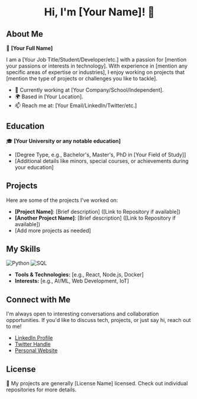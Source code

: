 <h1 align="center">Hi, I'm [Your Name]! 👋</h1>

## About Me

👤 **[Your Full Name]**

I am a [Your Job Title/Student/Developer/etc.] with a passion for [mention your passions or interests in technology]. With experience in [mention any specific areas of expertise or industries], I enjoy working on projects that [mention the type of projects or challenges you like to tackle].

- 🏫 Currently working at [Your Company/School/Independent].
- 🌍 Based in [Your Location].
- 📫 Reach me at: [Your Email/LinkedIn/Twitter/etc.]

## Education

🎓 **[Your University or any notable education]**

- [Degree Type, e.g., Bachelor's, Master's, PhD in [Your Field of Study]]
- [Additional details like minors, special courses, or achievements during your education]

## Projects

Here are some of the projects I've worked on:

- **[Project Name]**: [Brief description] ([Link to Repository if available])
- **[Another Project Name]**: [Brief description] ([Link to Repository if available])
- [Add more projects as needed]

## My Skills

![Python](https://img.shields.io/badge/-Python-3776AB?style=flat-square&logo=python&logoColor=white)
![SQL](https://img.shields.io/badge/-SQL-4479A1?style=flat-square&logo=mysql&logoColor=white)
<!-- Add more badges as needed -->

- **Tools & Technologies:** [e.g., React, Node.js, Docker]
- **Interests:** [e.g., AI/ML, Web Development, IoT]

## Connect with Me

I'm always open to interesting conversations and collaboration opportunities. If you'd like to discuss tech, projects, or just say hi, reach out to me!

- [LinkedIn Profile](Your-LinkedIn-URL)
- [Twitter Handle](Your-Twitter-URL)
- [Personal Website](Your-Website-URL)

## License

📝 My projects are generally [License Name] licensed. Check out individual repositories for more details.
